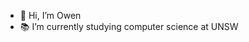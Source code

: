 - 👋 Hi, I’m Owen
- 📚 I’m currently studying computer science at UNSW

<!---
0-Python-0/0-Python-0 is a ✨ special ✨ repository because its `README.md` (this file) appears on your GitHub profile.
You can click the Preview link to take a look at your changes.
--->

